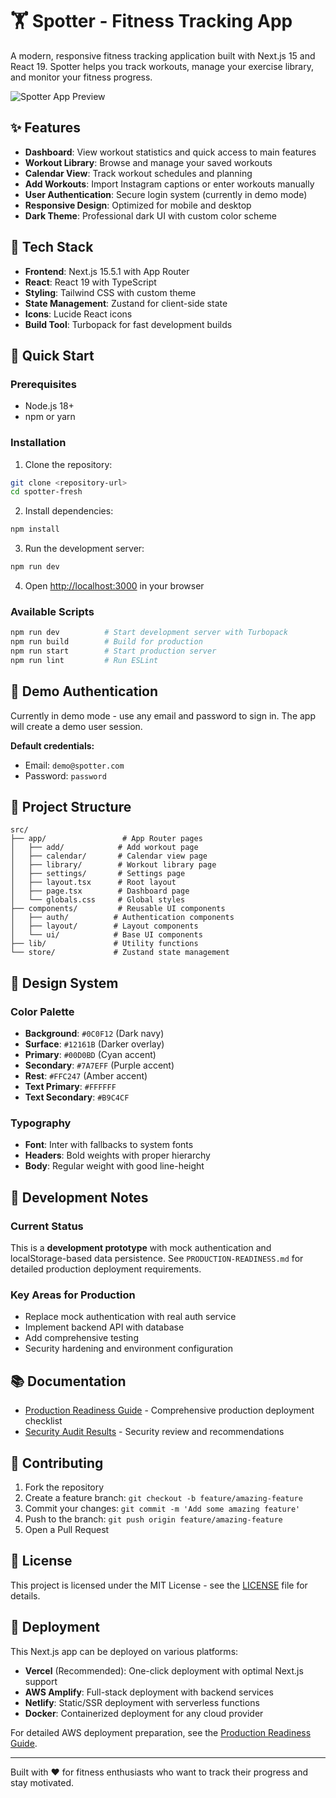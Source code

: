 # 🏋️ Spotter - Fitness Tracking App

A modern, responsive fitness tracking application built with Next.js 15 and React 19. Spotter helps you track workouts, manage your exercise library, and monitor your fitness progress.

![Spotter App Preview](public/preview.png)

## ✨ Features

- **Dashboard**: View workout statistics and quick access to main features
- **Workout Library**: Browse and manage your saved workouts
- **Calendar View**: Track workout schedules and planning
- **Add Workouts**: Import Instagram captions or enter workouts manually
- **User Authentication**: Secure login system (currently in demo mode)
- **Responsive Design**: Optimized for mobile and desktop
- **Dark Theme**: Professional dark UI with custom color scheme

## 🚀 Tech Stack

- **Frontend**: Next.js 15.5.1 with App Router
- **React**: React 19 with TypeScript
- **Styling**: Tailwind CSS with custom theme
- **State Management**: Zustand for client-side state
- **Icons**: Lucide React icons
- **Build Tool**: Turbopack for fast development builds

## 🏃 Quick Start

### Prerequisites
- Node.js 18+ 
- npm or yarn

### Installation

1. Clone the repository:
```bash
git clone <repository-url>
cd spotter-fresh
```

2. Install dependencies:
```bash
npm install
```

3. Run the development server:
```bash
npm run dev
```

4. Open [http://localhost:3000](http://localhost:3000) in your browser

### Available Scripts

```bash
npm run dev          # Start development server with Turbopack
npm run build        # Build for production
npm run start        # Start production server
npm run lint         # Run ESLint
```

## 🔐 Demo Authentication

Currently in demo mode - use any email and password to sign in. The app will create a demo user session.

**Default credentials:**
- Email: `demo@spotter.com`
- Password: `password`

## 📁 Project Structure

```
src/
├── app/                 # App Router pages
│   ├── add/            # Add workout page
│   ├── calendar/       # Calendar view page
│   ├── library/        # Workout library page
│   ├── settings/       # Settings page
│   ├── layout.tsx      # Root layout
│   ├── page.tsx        # Dashboard page
│   └── globals.css     # Global styles
├── components/         # Reusable UI components
│   ├── auth/          # Authentication components
│   ├── layout/        # Layout components
│   └── ui/            # Base UI components
├── lib/               # Utility functions
└── store/             # Zustand state management
```

## 🎨 Design System

### Color Palette
- **Background**: `#0C0F12` (Dark navy)
- **Surface**: `#12161B` (Darker overlay)
- **Primary**: `#00D0BD` (Cyan accent)
- **Secondary**: `#7A7EFF` (Purple accent)
- **Rest**: `#FFC247` (Amber accent)
- **Text Primary**: `#FFFFFF`
- **Text Secondary**: `#B9C4CF`

### Typography
- **Font**: Inter with fallbacks to system fonts
- **Headers**: Bold weights with proper hierarchy
- **Body**: Regular weight with good line-height

## 🔧 Development Notes

### Current Status
This is a **development prototype** with mock authentication and localStorage-based data persistence. See `PRODUCTION-READINESS.md` for detailed production deployment requirements.

### Key Areas for Production
- Replace mock authentication with real auth service
- Implement backend API with database
- Add comprehensive testing
- Security hardening and environment configuration

## 📚 Documentation

- [Production Readiness Guide](PRODUCTION-READINESS.md) - Comprehensive production deployment checklist
- [Security Audit Results](PRODUCTION-READINESS.md#security-audit-results) - Security review and recommendations

## 🤝 Contributing

1. Fork the repository
2. Create a feature branch: `git checkout -b feature/amazing-feature`
3. Commit your changes: `git commit -m 'Add some amazing feature'`
4. Push to the branch: `git push origin feature/amazing-feature`
5. Open a Pull Request

## 📄 License

This project is licensed under the MIT License - see the [LICENSE](LICENSE) file for details.

## 🚀 Deployment

This Next.js app can be deployed on various platforms:

- **Vercel** (Recommended): One-click deployment with optimal Next.js support
- **AWS Amplify**: Full-stack deployment with backend services
- **Netlify**: Static/SSR deployment with serverless functions
- **Docker**: Containerized deployment for any cloud provider

For detailed AWS deployment preparation, see the [Production Readiness Guide](PRODUCTION-READINESS.md).

---

Built with ❤️ for fitness enthusiasts who want to track their progress and stay motivated.
